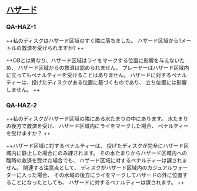 ## [ハザード](80605)

### QA-HAZ-1
++私のディスクはハザード区域のすぐ隣に落ちました。
ハザード区域から1メートルの救済を受けられますか? ++

++OBとは異なり、ハザード区域はライをマークする位置に影響を与えないため、
ハザード区域からの救済は認められません。
プレーヤーはハザード区域内に立ってもペナルティーを受けることはありません。
ハザードに対するペナルティーは、投げたディスクがある位置に基づくものであり、
立ち位置には影響しません。 ++

### QA-HAZ-2
++私のディスクがハザード区域の隣にある水たまりの中にあります。
水たまりの後方で救済を受け、
ハザード区域内にライをマークした場合、
ペナルティーを受けますか？ ++

++ハザード区域に対するペナルティーは、
投げたディスクが完全にハザード区域内に静止した場合にのみ課されます。
その水たまりからハザード区域内への臨時の救済を受けた場合でも、
ハザード区域に対するペナルティーは課されません。
関連する注意点として、
ディスクがハザード区域内のカジュアルウォーターに入った場合、
その水域の後方にライをマークしてハザードの外に位置することになったとしても、
ハザードに対するペナルティーは課されます。 ++

